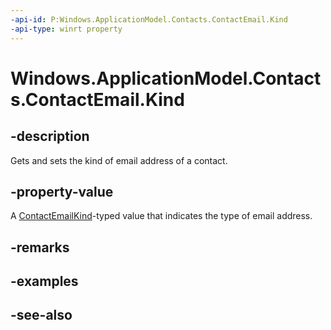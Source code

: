 ```yaml
---
-api-id: P:Windows.ApplicationModel.Contacts.ContactEmail.Kind
-api-type: winrt property
---
```


<!-- Property syntax
public Windows.ApplicationModel.Contacts.ContactEmailKind Kind { get;  set; }
-->

# Windows.ApplicationModel.Contacts.ContactEmail.Kind

## -description
Gets and sets the kind of email address of a contact.

## -property-value
A [ContactEmailKind](contactemailkind.md)-typed value that indicates the type of email address.

## -remarks

## -examples

## -see-also
